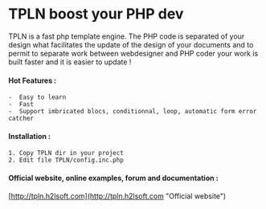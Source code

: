 TPLN boost your PHP dev
=======================

TPLN is a fast php template engine.
The PHP code is separated of your design what facilitates the update of the design of your documents and
to permit to separate work between webdesigner and PHP coder your work is built faster and it is easier to update !

#### Hot Features :

    -  Easy to learn
    -  Fast
    -  Support imbricated blocs, conditionnal, loop, automatic form error catcher
    
#### Installation :

    1. Copy TPLN dir in your project
    2. Edit file TPLN/config.inc.php 


#### Official website, online examples, forum and documentation :

[http://tpln.h2lsoft.com](http://tpln.h2lsoft.com "Official website")

